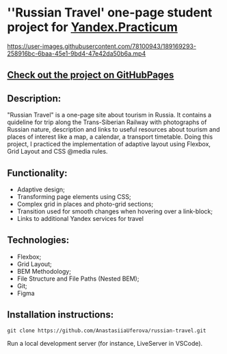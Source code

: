 # ''Russian Travel' one-page student project for [Yandex.Practicum](https://practicum.com)


https://user-images.githubusercontent.com/78100943/189169293-258916bc-6baa-45e1-9bd4-47e42da50b6a.mp4

## [Check out the project on GitHubPages](https://anastasiiauferova.github.io/russian-travel/)

## Description:
"Russian Travel" is a one-page site about tourism in Russia. It contains a quideline for trip along the Trans-Siberian Railway with photographs of Russian nature, description and links to useful resources about tourism and places of interest like a map, a calendar, a transport timetable. Doing this project, I practiced the implementation of adaptive layout using Flexbox, Grid Layout and CSS @media rules.

## Functionality:
* Adaptive design;
* Transforming page elements using CSS;
* Complex grid in places and photo-grid sections;
* Transition used for smooth changes when hovering over a link-block;
* Links to additional Yandex services for travel

## Technologies:
* Flexbox;
* Grid Layout;
* BEM Methodology;
* File Structure and File Paths (Nested BEM);
* Git;
* Figma

## Installation instructions:

```
git clone https://github.com/AnastasiiaUferova/russian-travel.git
```
Run a local development server (for instance, LiveServer in VSCode).
